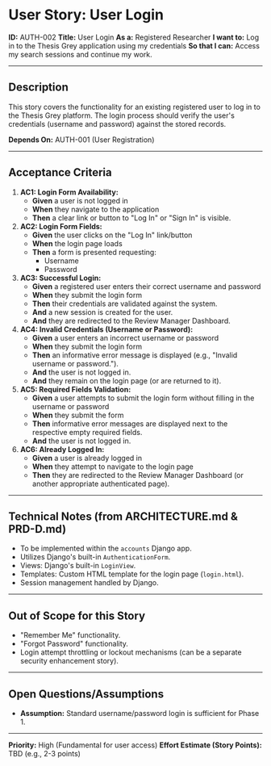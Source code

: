 # User Story: User Login

**ID:** AUTH-002
**Title:** User Login
**As a:** Registered Researcher
**I want to:** Log in to the Thesis Grey application using my credentials
**So that I can:** Access my search sessions and continue my work.

---

## Description

This story covers the functionality for an existing registered user to log in to the Thesis Grey platform. The login process should verify the user's credentials (username and password) against the stored records.

**Depends On:** AUTH-001 (User Registration)

---

## Acceptance Criteria

1.  **AC1: Login Form Availability:**
    *   **Given** a user is not logged in
    *   **When** they navigate to the application
    *   **Then** a clear link or button to "Log In" or "Sign In" is visible.
2.  **AC2: Login Form Fields:**
    *   **Given** the user clicks on the "Log In" link/button
    *   **When** the login page loads
    *   **Then** a form is presented requesting:
        *   Username
        *   Password
3.  **AC3: Successful Login:**
    *   **Given** a registered user enters their correct username and password
    *   **When** they submit the login form
    *   **Then** their credentials are validated against the system.
    *   **And** a new session is created for the user.
    *   **And** they are redirected to the Review Manager Dashboard.
4.  **AC4: Invalid Credentials (Username or Password):**
    *   **Given** a user enters an incorrect username or password
    *   **When** they submit the login form
    *   **Then** an informative error message is displayed (e.g., "Invalid username or password.").
    *   **And** the user is not logged in.
    *   **And** they remain on the login page (or are returned to it).
5.  **AC5: Required Fields Validation:**
    *   **Given** a user attempts to submit the login form without filling in the username or password
    *   **When** they submit the form
    *   **Then** informative error messages are displayed next to the respective empty required fields.
    *   **And** the user is not logged in.
6.  **AC6: Already Logged In:**
    *   **Given** a user is already logged in
    *   **When** they attempt to navigate to the login page
    *   **Then** they are redirected to the Review Manager Dashboard (or another appropriate authenticated page).

---

## Technical Notes (from ARCHITECTURE.md & PRD-D.md)

*   To be implemented within the `accounts` Django app.
*   Utilizes Django's built-in `AuthenticationForm`.
*   Views: Django's built-in `LoginView`.
*   Templates: Custom HTML template for the login page (`login.html`).
*   Session management handled by Django.

---

## Out of Scope for this Story

*   "Remember Me" functionality.
*   "Forgot Password" functionality.
*   Login attempt throttling or lockout mechanisms (can be a separate security enhancement story).

---

## Open Questions/Assumptions

*   **Assumption:** Standard username/password login is sufficient for Phase 1.

---

**Priority:** High (Fundamental for user access)
**Effort Estimate (Story Points):** TBD (e.g., 2-3 points)